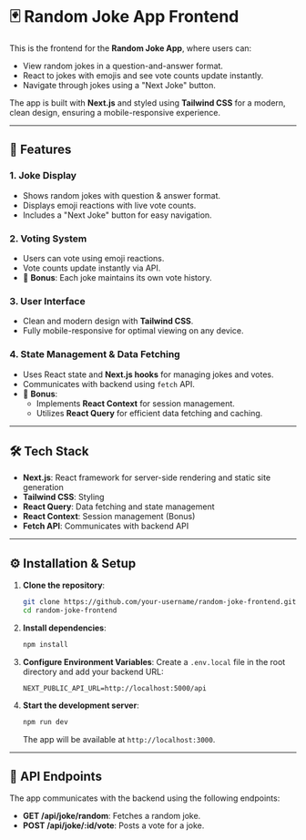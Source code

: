 # 🃏 Random Joke App Frontend

This is the frontend for the **Random Joke App**, where users can:

- View random jokes in a question-and-answer format.
- React to jokes with emojis and see vote counts update instantly.
- Navigate through jokes using a "Next Joke" button.

The app is built with **Next.js** and styled using **Tailwind CSS** for a modern, clean design, ensuring a mobile-responsive experience.

---

## 🚀 Features

### 1. **Joke Display**

- Shows random jokes with question & answer format.
- Displays emoji reactions with live vote counts.
- Includes a "Next Joke" button for easy navigation.

### 2. **Voting System**

- Users can vote using emoji reactions.
- Vote counts update instantly via API.
- 🌟 **Bonus**: Each joke maintains its own vote history.

### 3. **User Interface**

- Clean and modern design with **Tailwind CSS**.
- Fully mobile-responsive for optimal viewing on any device.

### 4. **State Management & Data Fetching**

- Uses React state and **Next.js hooks** for managing jokes and votes.
- Communicates with backend using `fetch` API.
- 🌟 **Bonus**:
  - Implements **React Context** for session management.
  - Utilizes **React Query** for efficient data fetching and caching.

---

## 🛠️ Tech Stack

- **Next.js**: React framework for server-side rendering and static site generation
- **Tailwind CSS**: Styling
- **React Query**: Data fetching and state management
- **React Context**: Session management (Bonus)
- **Fetch API**: Communicates with backend API

---

## ⚙️ Installation & Setup

1. **Clone the repository**:

   ```bash
   git clone https://github.com/your-username/random-joke-frontend.git
   cd random-joke-frontend
   ```

2. **Install dependencies**:

   ```bash
   npm install
   ```

3. **Configure Environment Variables**:
   Create a `.env.local` file in the root directory and add your backend URL:

   ```env
   NEXT_PUBLIC_API_URL=http://localhost:5000/api
   ```

4. **Start the development server**:
   ```bash
   npm run dev
   ```
   The app will be available at `http://localhost:3000`.

---

## 🔄 API Endpoints

The app communicates with the backend using the following endpoints:

- **GET /api/joke/random**: Fetches a random joke.
- **POST /api/joke/:id/vote**: Posts a vote for a joke.

